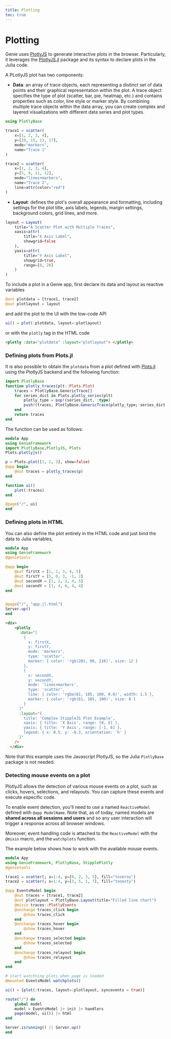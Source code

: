 ```yaml
---
title: Plotting
toc: true
---
```


# Plotting

Genie uses [PlotlyJS](https://plot.ly/javascript/) to generate interactive plots in the browser. Particularly, it leverages the [PlotlyJS.jl](https://github.com/sglyon/PlotlyJS.jl) package and its syntax to declare plots in the Julia code. 

A PLotlyJS plot has two components:

- **Data**: an array of trace objects, each representing a distinct set of data points and their graphical representation within the plot. A trace object specifies the type of plot (scatter, bar, pie, heatmap, etc.) and contains properties such as color, line style or marker style. By combining multiple trace objects within the data array, you can create complex and layered visualizations with different data series and plot types.
```julia
using PlotlyBase

trace1 = scatter(
    x=[1, 2, 3, 4],
    y=[10, 15, 13, 17],
    mode="markers",
    name="Trace 1"
)

trace2 = scatter(
    x=[1, 2, 3, 4],
    y=[5, 9, 11, 12],
    mode="lines+markers",
    name="Trace 2",
    line=attr(color="red")
)
```

- **Layout**: defines the plot's overall appearance and formatting, including settings for the plot title, axis labels, legends, margin settings, background colors, grid lines, and more.

```julia
layout = Layout(
    title="A Scatter Plot with Multiple Traces",
    xaxis=attr(
        title="X Axis Label",
        showgrid=false
    ),
    yaxis=attr(
        title="Y Axis Label",
        showgrid=true,
        range=[0, 20]
    )
)
```

To include a plot in a Genie app, first declare its data and layout as reactive variables

```julia
@out plotdata = [trace1, trace2]
@out plotlayout = layout
```

and add the plot to the UI with the low-code API 

```julia
ui() = plot(:plotdata, layout=:plotlayout)
```
or with the `plotly` tag in the HTML code
```html
<plotly :data="plotdata" :layout="plotlayout"> </plotly>
```

### Defining plots from Plots.jl

It is also possible to obtain the `plotdata` from a plot defined with
[Plots.jl](https://docs.juliaplots.org/stable/) using the PlotlyJS backend and the following function:
```julia
import PlotlyBase
function plotly_traces(plt::Plots.Plot)
    traces = PlotlyBase.GenericTrace[]
    for series_dict in Plots.plotly_series(plt)
        plotly_type = pop!(series_dict, :type)
        push!(traces, PlotlyBase.GenericTrace(plotly_type; series_dict...))
    end
    return traces
end
```
The function can be used as follows:
```julia
module App
using GenieFramework
import PlotlyBase,PlotlyJS, Plots
Plots.plotlyjs()

p = Plots.plot([1, 2, 3], show=false)
@app begin
    @out traces = plotly_traces(p)
end

function ui()
    plot(:traces)
end

@page("/", ui)
end
```

### Defining plots in HTML

You can also define the plot entirely in the HTML code and just bind the data to Julia variables,

```julia
module App
using GenieFramework
@genietools

@app begin
    @out firstX = [1, 2, 3, 4, 5]
    @out firstY = [5, 0, 3, -1, 2]
    @out secondX = [1, 2, 3, 4, 5]
    @out secondY = [1, 4, 6, 4, 4]
end


@page("/", "app.jl.html")
Server.up()
end
```

```html
<div>
    <plotly
      :data="[
        {
          x: firstX,
          y: firstY,
          mode: 'markers',
          type: 'scatter',
          marker: { color: 'rgb(201, 90, 218)', size: 12 }
        },
        {
          x: secondX,
          y: secondY,
          mode: 'lines+markers',
          type: 'scatter',
          line: { color: 'rgba(61, 185, 100, 0.8)', width: 1.5 },
          marker: { color: 'rgb(61, 185, 100)', size: 8 }
        }
      ]"
      :layout="{
        title: 'Complex StippleJS Plot Example',
        xaxis: { title: 'X Axis', range: [0, 5] },
        yaxis: { title: 'Y Axis', range: [-1, 6] },
        legend: { x: 0.5, y: -0.3, orientation: 'h' }
      }"
    />
  </div>
```

Note that this example uses the Javascript PlotlyJS, so the Julia `PlotlyBase` package is not needed.


### Detecting mouse events on a plot

PlotlyJS allows the detection of various mouse events on a plot, such as clicks, hovers, selections, and relayouts. You can capture these events and execute especific code.

To enable event detection, you'll need to use a named `ReactiveModel` defined with `@app ModelName`. Note that, as of today, named models are **shared across all sessions and users** and so any user interaction will trigger a response across all browser windows.

Moreover, event handling code is attached to the `ReactiveModel` with the `@mixin` macro, and the `watchplots` function.

The example below shows how to work with the available mouse events.

```julia
module App
using GenieFramework, PlotlyBase, StipplePlotly
@genietools

trace1 = scatter(; x=1:4, y=[0, 2, 3, 5], fill="tozeroy")
trace2 = scatter(; x=1:4, y=[3, 5, 1, 7], fill="tonexty")

@app EventsModel begin
    @out traces = [trace1, trace2]
    @out plotlayout = PlotlyBase.Layout(title="Filled line chart")
    @mixin traces::PlotlyEvents
    @onchange traces_click begin
        @show traces_click
    end
    @onchange traces_hover begin
        @show traces_hover
    end
    @onchange traces_selected begin
        @show traces_selected
    end
    @onchange traces_relayout begin
        @show traces_relayout
    end
end

# start watchning plots when page is loaded
@mounted EventsModel watchplots()

ui() = [plot(:traces, layout=:plotlayout, syncevents = true)]

route("/") do
    global model
    model = EventsModel |> init |> handlers
    page(model, ui()) |> html
end

Server.isrunning() || Server.up()
end
```
